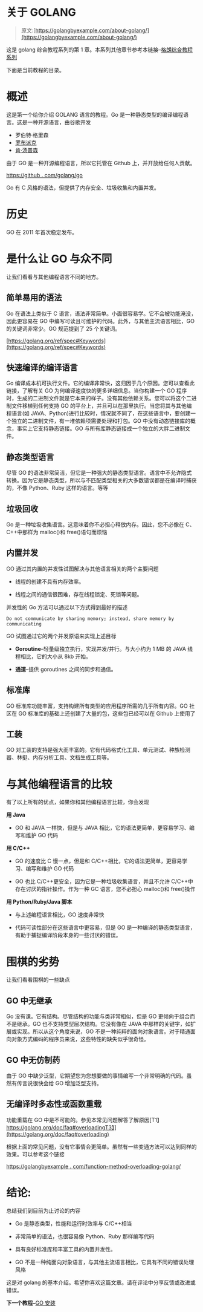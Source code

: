 # 关于 GOLANG

> 原文:[https://golangbyexample.com/about-golang/](https://golangbyexample.com/about-golang/)

这是 golang 综合教程系列的第 1 章。本系列其他章节参考本链接–[格朗综合教程系列](https://golangbyexample.com/golang-comprehensive-tutorial/)

下面是当前教程的目录。

# **概述**

这是第一个给你介绍 GOLANG 语言的教程。Go 是一种静态类型的编译编程语言。这是一种开源语言，由谷歌开发

*   罗伯特·格里森
*   [罗布派克](https://en.wikipedia.org/wiki/Rob_Pike)
*   [肯·汤普森](https://en.wikipedia.org/wiki/Ken_Thompson)

由于 GO 是一种开源编程语言，所以它托管在 Github 上，并开放给任何人贡献。

[https://github . com/golang/go](https://github.com/golang/go)

Go 有 C 风格的语法，但提供了内存安全、垃圾收集和内置并发。

# **历史**

GO 在 2011 年首次稳定发布。

# **是什么让 GO 与众不同**

让我们看看与其他编程语言不同的地方。

## **简单易用的语法**

Go 在语法上类似于 C 语言，语法非常简单。小面很容易学。它不会被功能淹没，因此更容易在 GO 中编写可读且可维护的代码。此外，与其他主流语言相比，GO 的关键词非常少。GO 规范提到了 25 个关键词。

[https://golang.org/ref/spec#Keywords](https://golang.org/ref/spec#Keywords)

## **快速编译的编译语言**

Go 编译成本机可执行文件。它的编译非常快，这归因于几个原因。您可以查看此链接，了解有关 GO 为何编译速度快的更多详细信息。当你构建一个 GO 程序时，生成的二进制文件就是它本来的样子。没有其他依赖关系。您可以将这个二进制文件移植到任何支持 GO 的平台上，并且可以在那里执行。当您将其与其他编程语言(如 JAVA、Python)进行比较时，情况就不同了，在这些语言中，要创建一个独立的二进制文件，有一堆依赖项需要处理和打包。GO 中没有动态链接库的概念，事实上它支持静态链接。GO 与所有库静态链接成一个独立的大胖二进制文件。

## **静态类型语言**

尽管 GO 的语法非常简洁，但它是一种强大的静态类型语言。语言中不允许隐式转换。因为它是静态类型，所以与不匹配类型相关的大多数错误都是在编译时捕获的，不像 Python、Ruby 这样的语言。等等

## **垃圾回收**

Go 是一种垃圾收集语言。这意味着你不必担心释放内存。因此，您不必像在 C、C++中那样为 malloc()和 free()语句而烦恼

## **内置并发**

GO 通过其内置的并发性试图解决与其他语言相关的两个主要问题

*   线程的创建不具有内存效率。

*   线程之间的通信很困难，存在线程锁定、死锁等问题。

并发性的 Go 方法可以通过以下方式得到最好的描述

```
Do not communicate by sharing memory; instead, share memory by communicating
```

GO 试图通过它的两个并发原语来实现上述目标

*   **Goroutine**–轻量级独立执行，实现并发/并行。与大小约为 1 MB 的 JAVA 线程相比，它的大小从 8kb 开始。

*   **通道**–提供 goroutines 之间的同步和通信。

## **标准库**

GO 标准库功能丰富，支持构建所有类型的应用程序所需的几乎所有内容。GO 社区在 GO 标准库的基础上还创建了大量的包，这些包已经可以在 Github 上使用了

## **工装**

GO 对工装的支持是强大而丰富的。它有代码格式化工具、单元测试、种族检测器、林挺、内存分析工具、文档生成工具等。

# **与其他编程语言的比较**

有了以上所有的优点，如果你和其他编程语言比较，你会发现

**用 Java**

*   GO 和 JAVA 一样快，但是与 JAVA 相比，它的语法更简单，更容易学习、编写和维护 GO 代码

**用 C/C++**

*   GO 的速度比 C 慢一点，但是和 C/C++相比，它的语法更简单，更容易学习、编写和维护 GO 代码

*   GO 也比 C/C++更安全，因为它是一种垃圾收集语言，并且不允许 C/C++中存在讨厌的指针操作。作为一种 GC 语言，您不必担心 malloc()和 free()操作

**用 Python/Ruby/Java 脚本**

*   与上述编程语言相比，GO 速度非常快

*   代码可读性部分在这些语言中更容易，但是 GO 是一种编译的静态类型语言，有助于捕捉编译阶段本身的一些讨厌的错误。

# **围棋的劣势**

让我们看看围棋的一些缺点

## **GO 中无继承**

Go 没有课。它有结构。尽管结构的功能与类非常相似，但是 GO 更倾向于组合而不是继承。GO 也不支持类型层次结构。它没有像在 JAVA 中那样的关键字，如扩展或实现。所以从这个角度来说，GO 不是一种纯粹的面向对象语言。对于精通面向对象方式编码的程序员来说，这些特性的缺失似乎很奇怪。

## **GO 中无仿制药**

由于 GO 中缺少泛型，它期望您为您想要做的事情编写一个非常明确的代码。虽然有传言说很快会给 GO 增加泛型支持。

## **无编译时多态性或函数重载**

功能重载在 GO 中是不可能的。参见本常见问题解答了解原因[T1】https://golang.org/doc/faq#overloadingT3】](https://golang.org/doc/faq#overloading)

根据上面的常见问题，没有它事情会更简单。虽然有一些变通方法可以达到同样的效果。可以参考这个链接

[https://golangbyexample . com/function-method-overloading-golang/](https://golangbyexample.com/function-method-overloading-golang/)

# **结论:**

总结我们到目前为止讨论的内容

*   Go 是静态类型，性能和运行时效率与 C/C++相当

*   非常简单的语法，也很容易像 Python、Ruby 那样编写代码

*   具有良好标准库和丰富工具的内置并发性。

*   GO 不是一种纯面向对象语言，与其他主流语言相比，它具有不同的错误处理风格

这是对 golang 的基本介绍。希望你喜欢这篇文章。请在评论中分享反馈或改进或错误。

****下一个教程–****[GO 安装](https://golangbyexample.com/golang-installation)